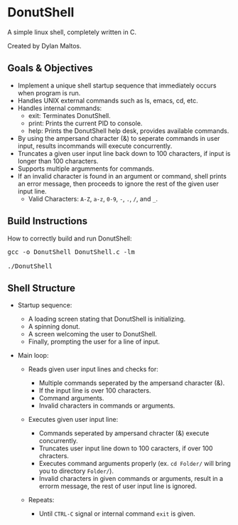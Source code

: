 # DonutShell 

A simple linux shell, completely written in C.

Created by Dylan Maltos.

## Goals & Objectives

* Implement a unique shell startup sequence that immediately occurs when program is run.
* Handles UNIX external commands such as ls, emacs, cd, etc.
* Handles internal commands:
  - exit: Terminates DonutShell.
  - print: Prints the current PID to console.
  - help: Prints the DonutShell help desk, provides available commands.
* By using the ampersand character (&) to seperate commands in user input, results incommands will execute concurrently.
* Truncates a given user input line back down to 100 characters, if input is longer than 100 characters.
* Supports multiple argumments for commands.
* If an invalid character is found in an argument or command, shell prints an error message, then proceeds to ignore the rest of the given user input line.
  - Valid Characters: `A-Z`, `a-z`, `0-9`, `-`, `.`, `/`, and `_`.

## Build Instructions

How to correctly build and run DonutShell:

<pre>
gcc -o DonutShell DonutShell.c -lm

./DonutShell
</pre>

## Shell Structure

* Startup sequence:

  - A loading screen stating that DonutShell is initializing.
  - A spinning donut.
  - A screen welcoming the user to DonutShell.
  - Finally, prompting the user for a line of input.
  
* Main loop:

  - Reads given user input lines and checks for:
  
    - Multiple commands seperated by the ampersand character (&).
    - If the input line is over 100 characters.
    - Command arguments.
    - Invalid characters in commands or arguments.
  
  - Executes given user input line:
    - Commands seperated by ampersand chracter (&) execute concurrently.
    - Truncates user input line down to 100 caracters, if over 100 chracters.
    - Executes command arguments properly (ex. `cd Folder/` will bring you to directory `Folder/`).
    - Invalid characters in given commands or arguments, result in a errorm message, the rest of user input line is ignored.
   
  - Repeats:
    - Until `CTRL-C` signal or internal command `exit` is given.
